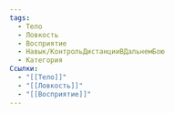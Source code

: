 ```yaml
---
tags:
  - Тело
  - Ловкость
  - Восприятие
  - Навык/КонтрольДистанцииВДальнемБою
  - Категория
Ссылки:
  - "[[Тело]]"
  - "[[Ловкость]]"
  - "[[Восприятие]]"
---
```

